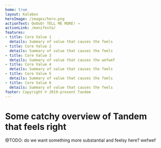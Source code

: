 ```yaml
---
home: true
layout: Kalabox
heroImage: /images/hero.png
actionText: OoOoO! TELL ME MORE! →
actionLink: /manifesto/
features:
- title: Core Value 1
  details: Summary of value that causes the feels
- title: Core Value 2
  details: Summary of value that causes the feels
- title: Core Value 3
  details: Summary of value that causes the wefwef
- title: Core Value 4
  details: Summary of value that causes the feels
- title: Core Value 5
  details: Summary of value that causes the feels
- title: Core Value 6
  details: Summary of value that causes the feels
footer: Copyright © 2019-present Tandem
---
```


# Some catchy overview of Tandem that feels right

@TODO: do we want something more substantial and feelsy here?
wefwef
